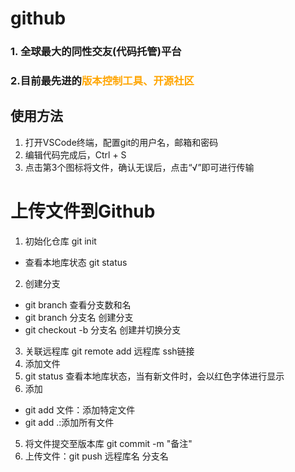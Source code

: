 # github
### 1. 全球最大的同性交友(代码托管)平台
### 2.目前最先进的<font color=orange >版本控制工具、开源社区</font>
## 使用方法
1. 打开VSCode终端，配置git的用户名，邮箱和密码
2. 编辑代码完成后，Ctrl + S 
3. 点击第3个图标将文件，确认无误后，点击“√”即可进行传输

# 上传文件到Github
1. 初始化仓库 git init
- 查看本地库状态 git status 
2. 创建分支 
- git branch 查看分支数和名
- git branch 分支名 创建分支
- git checkout -b 分支名 
创建并切换分支
3. 关联远程库 git remote add 远程库 ssh链接
4. 添加文件
  1. git status 查看本地库状态，当有新文件时，会以红色字体进行显示
  2. 添加
  - git add 文件：添加特定文件
  - git add .:添加所有文件
5. 将文件提交至版本库
git commit -m "备注"
6. 上传文件：git push 远程库名 分支名